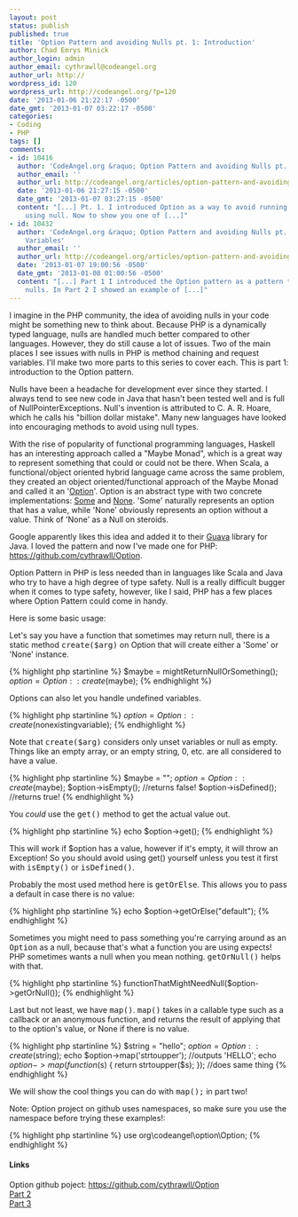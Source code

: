 ```yaml
---
layout: post
status: publish
published: true
title: 'Option Pattern and avoiding Nulls pt. 1: Introduction'
author: Chad Emrys Minick
author_login: admin
author_email: cythrawll@codeangel.org
author_url: http://
wordpress_id: 120
wordpress_url: http://codeangel.org/?p=120
date: '2013-01-06 21:22:17 -0500'
date_gmt: '2013-01-07 03:22:17 -0500'
categories:
- Coding
- PHP
tags: []
comments:
- id: 10416
  author: 'CodeAngel.org &raquo; Option Pattern and avoiding Nulls pt. 2: Method Chaining'
  author_email: ''
  author_url: http://codeangel.org/articles/option-pattern-and-avoiding-nulls-pt-2-method-chaining.html
  date: '2013-01-06 21:27:15 -0500'
  date_gmt: '2013-01-07 03:27:15 -0500'
  content: "[...] Pt. 1. I introduced Option as a way to avoid running into problems
    using null. Now to show you one of [...]"
- id: 10432
  author: 'CodeAngel.org &raquo; Option Pattern and avoiding Nulls pt. 3: Request
    Variables'
  author_email: ''
  author_url: http://codeangel.org/articles/option-pattern-and-avoiding-nulls-pt-3-request-variables.html
  date: '2013-01-07 19:00:56 -0500'
  date_gmt: '2013-01-08 01:00:56 -0500'
  content: "[...] Part 1 I introduced the Option pattern as a pattern to avoid using
    nulls. In Part 2 I showed an example of [...]"
---
```

I imagine in the PHP community, the idea of avoiding nulls in your code might be something new to think about.  Because PHP is a dynamically typed language, nulls are handled much better compared to other languages.  However, they do still cause a lot of issues.  Two of the main places I see issues with nulls in PHP is method chaining and request variables.  I'll make two more parts to this series to cover each.  This is part 1: introduction to the Option pattern.

<!--MORE-->

<p>Nulls have been a headache for development ever since they started. I always tend to see new code in Java that hasn't been tested well and is full of NullPointerExceptions.  Null's invention is attributed to C. A. R. Hoare, which he calls his "billion dollar mistake".  Many new languages have looked into encouraging methods to avoid using null types.</p>
<p>With the rise of popularity of functional programming languages, Haskell has an interesting approach called a "Maybe Monad", which is a great way to represent something that could or could not be there.  When Scala, a functional/object oriented hybrid language came across the same problem, they created an object oriented/functional approach of the Maybe Monad and called it an '<a href="http://www.scala-lang.org/api/current/index.html#scala.Option" title="Option" target="_blank">Option</a>'.  Option is an abstract type with two concrete implementations: <a href="http://www.scala-lang.org/api/current/index.html#scala.Some" title="Some" target="_blank">Some</a> and <a href="http://www.scala-lang.org/api/current/index.html#scala.None$" title="None" target="_blank">None</a>.  'Some' naturally represents an option that has a value, while 'None' obviously represents an option without a value. Think of 'None' as a Null on steroids.</p>
<p>Google apparently likes this idea and added it to their <a href="http://code.google.com/p/guava-libraries/wiki/UsingAndAvoidingNullExplained" title="Guava" target="_blank">Guava</a> library for Java.  I loved the pattern and now I've made one for PHP: <a href="https://github.com/cythrawll/Option" target="_blank">https://github.com/cythrawll/Option</a>.</p>
<p>Option Pattern in PHP is less needed than in languages like Scala and Java who try to have a high degree of type safety. Null is a really difficult bugger when it comes to type safety, however, like I said, PHP has a few places where Option Pattern could come in handy.</p>
<p>Here is some basic usage:</p>
<p>Let's say you have a function that sometimes may return null, there is a static method <kbd>create($arg)</kbd> on Option that will create either a 'Some' or 'None' instance.</p>

{% highlight php startinline %}
$maybe = mightReturnNullOrSomething();
$option = Option::create($maybe);
{% endhighlight %}

<p>Options can also let you handle undefined variables.</p>

{% highlight php startinline %}
$option = Option::create($nonexistingvariable);
{% endhighlight %}

<p>Note that <kbd>create($arg)</kbd> considers only unset variables or null as empty. Things like an empty array, or an empty string, 0, etc. are all considered to have a value.</p>

{% highlight php startinline %}
$maybe = "";
$option = Option::create($maybe);
$option->isEmpty(); //returns false!
$option->isDefined(); //returns true!
{% endhighlight %}

<p>You <em>could</em> use the <kbd>get()</kbd> method to get the actual value out.</p>

{% highlight php startinline %}
echo $option->get();
{% endhighlight %}

<p>This will work if $option has a value, however if it's empty, it will throw an Exception!  So you should avoid using get() yourself unless you test it first with <kbd>isEmpty()</kbd> or <kbd>isDefined()</kbd>.</p>
<p>Probably the most used method here is <kbd>getOrElse</kbd>. This allows you to pass a default in case there is no value:</p>

{% highlight php startinline %}
echo $option->getOrElse("default");
{% endhighlight %}

<p>Sometimes you might need to pass something you're carrying around as an <kbd>Option</kbd> as a null, because that's what a function you are using expects!  PHP sometimes wants a null when you mean nothing. <kbd>getOrNull()</kbd> helps with that.</p>

{% highlight php startinline %}
functionThatMightNeedNull($option->getOrNull());
{% endhighlight %}

<p>Last but not least, we have <kbd>map()</kbd>. <kbd>map()</kbd> takes in a callable type such as a callback or an anonymous function, and returns the result of applying that to the option's value, or None if there is no value.</p>

{% highlight php startinline %}
$string = "hello";
$option = Option::create($string);
echo $option->map('strtoupper'); //outputs 'HELLO';
echo $option->map(function($s) { return strtoupper($s); }); //does same thing
{% endhighlight %}

<p>We will show the cool things you can do with <kbd>map();</kbd> in part two!</p>
<p>Note: Option project on github uses namespaces, so make sure you use the namespace before trying these examples!:</p>

{% highlight php startinline %}
use org\codeangel\option\Option;
{% endhighlight %}

<h4>Links</h4>
<p>Option github poject: <a href="https://github.com/cythrawll/Option" target="_blank">https://github.com/cythrawll/Option</a><br />
<a href="/articles/option-pattern-and-avoiding-nulls-pt-2-method-chaining.html">Part 2</a><br />
<a href="/articles/option-pattern-and-avoiding-nulls-pt-3-request-variables.html">Part 3</a></p>
